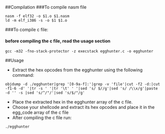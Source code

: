 ##Compilation
###To compile nasm file
```
nasm -f elf32 -o $1.o $1.nasm
ld -m elf_i386 -s -o $1 $1.o
```

###To compile c file:
#### before compiling the c file, read the usage section
```
gcc -m32 -fno-stack-protector -z execstack egghunter.c -o egghunter
```

##Usage
- Extract the hex opcodes from the egghunter using the following command:
```
objdump -d ./egghunter|grep '[0-9a-f]:'|grep -v 'file'|cut -f2 -d:|cut -f1-6 -d' '|tr -s ' '|tr '\t' ' '|sed 's/ $//g'|sed 's/ /\\x/g'|paste -d '' -s |sed 's/^/"/'|sed 's/$/"/g'
```
- Place the extracted hex in the egghunter array of the c file.
- Choose your shellcode and extract its hex opcodes and place it in the egg_code array of the c file
- After compiling the c file run:
```
./egghunter
```
